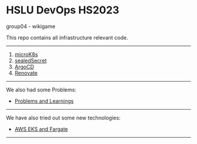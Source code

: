 # HSLU DevOps HS2023
group04 - wikigame

This repo contains all infrastructure relevant code.

---
1. [microK8s](microk8s.md)
2. [sealedSecret](sealedsecret.md)
3. [ArgoCD](argocd.md)
4. [Renovate](renovate.md)

--- 

We also had some Problems: 

* [Problems and Learnings](problems.md)


---
We have also tried out some new technologies:
* [AWS EKS and Fargate](aws.md)
---

